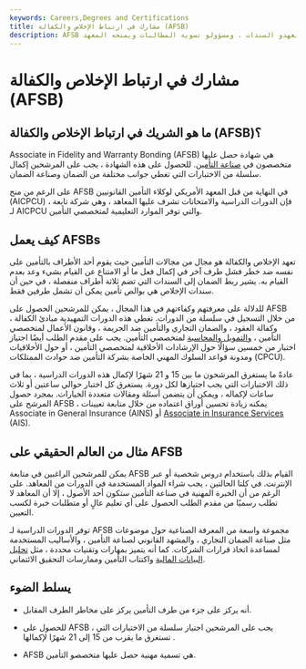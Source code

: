 ```yaml
---
keywords: Careers,Degrees and Certifications
title: مشارك في ارتباط الإخلاص والكفالة (AFSB)
description: AFSB هو تصنيف يكتسبه منتجو السندات ، ومتعهدو السندات ، ومسؤولو تسوية المطالبات ويمنحه المعهد.
---
```


# مشارك في ارتباط الإخلاص والكفالة (AFSB)
## ما هو الشريك في ارتباط الإخلاص والكفالة (AFSB)؟

Associate in Fidelity and Warranty Bonding (AFSB) هي شهادة حصل عليها متخصصون في [صناعة التأمين](/insurance). للحصول على هذه الشهادة ، يجب على المرشحين إكمال سلسلة من الاختبارات التي تغطي جوانب مختلفة من الضمان وصناعة الضمان.

على الرغم من منح AFSB في النهاية من قبل المعهد الأمريكي لوكلاء التأمين القانونيين (AICPCU) ، فإن الدورات الدراسية والامتحانات تشرف عليها المعاهد ، وهي شركة تابعة لـ AICPCU والتي توفر الموارد التعليمية لمتخصصي التأمين.

## كيف يعمل AFSBs

تعهد الإخلاص والكفالة هو مجال من مجالات التأمين حيث يقوم أحد الأطراف بالتأمين على نفسه ضد خطر فشل طرف آخر في إكمال فعل ما أو الامتناع عن القيام بشيء وعد بعدم القيام به. يشير ربط الضمان إلى السندات التي تضم ثلاثة أطراف منفصلة ، في حين أن سندات الإخلاص هي بوالص تأمين يمكن أن تشمل طرفين فقط.

للدلالة على معرفتهم وكفاءتهم في هذا المجال ، يمكن للمرشحين الحصول على AFSB من خلال التسجيل في سلسلة من الدورات. تغطي هذه الدورات التمهيدية مبادئ الكفالة ، وكفالة العقود ، والضمان التجاري والتأمين ضد الجريمة ، وقانون الأعمال لمتخصصي التأمين ، [والتمويل والمحاسبة](/financialaccounting) لمتخصصي التأمين. يجب على مقدم الطلب أيضًا اجتياز اختبار من خمسين سؤالًا حول الإرشادات الأخلاقية لمتخصصي التأمين ، أو حول الأخلاقيات ومدونة قواعد السلوك المهني الخاصة بشركة التأمين ضد حوادث الممتلكات (CPCU).

عادةً ما يستغرق المرشحون ما بين 15 و 21 شهرًا لإكمال هذه الدورات الدراسية ، بما في ذلك الاختبارات التي يجب اجتيازها لكل دورة. يستغرق كل اختبار حوالي ساعتين أو ثلاث ساعات لإكماله ، ويمكن أن يتضمن أسئلة ومقالات متعددة الخيارات. بمجرد حصول المرشح على AFSB ، يمكنه زيادة تحسين أوراق اعتماده من خلال متابعة تعيينات Associate in General Insurance (AINS) أو [Associate in Insurance Services](/associate-insurance-services-ais) (AIS).

## مثال من العالم الحقيقي على AFSB

يمكن للمرشحين الراغبين في متابعة AFSB القيام بذلك باستخدام دروس شخصية أو عبر الإنترنت. في كلتا الحالتين ، يجب شراء المواد المستخدمة في الدورات من المعاهد. على الرغم من أن الخبرة المهنية في صناعة التأمين ستكون أحد الأصول ، إلا أن المعاهد لا تطلب رسميًا من مقدم الطلب الحصول على أي تعليم عالٍ أو متطلبات خبرة لكسب التعيين.

توفر الدورات الدراسية لـ AFSB مجموعة واسعة من المعرفة الصناعية حول موضوعات مثل صناعة الضمان التجاري ، والمشهد القانوني لصناعة التأمين ، والأساليب المستخدمة لمساعدة اتخاذ قرارات الشركات. كما أنه يتميز بمهارات وتقنيات محددة ، مثل [تحليل البيانات المالية](/financial-statement-analysis) واكتتاب التأمين وممارسات التحقيق الائتماني.

## يسلط الضوء

- أنه يركز على جزء من طرف التأمين يركز على مخاطر الطرف المقابل.

- للحصول على AFSB ، يجب على المرشحين اجتياز سلسلة من الاختبارات التي تستغرق ما يقرب من 15 إلى 21 شهرًا لإكمالها .

- AFSB هي تسمية مهنية حصل عليها متخصصو التأمين.

